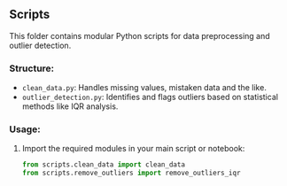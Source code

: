## Scripts

This folder contains modular Python scripts for data preprocessing and outlier detection.

### Structure:

* `clean_data.py`: Handles missing values, mistaken data and the like.
* `outlier_detection.py`: Identifies and flags outliers based on statistical methods like IQR analysis.

### Usage:

1. Import the required modules in your main script or notebook:

   ```python
   from scripts.clean_data import clean_data
   from scripts.remove_outliers import remove_outliers_iqr
   ```


